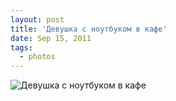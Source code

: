 ```yaml
---
layout: post
title: 'Девушка с ноутбуком в кафе'
date: Sep 15, 2011
tags:
  - photos
---
```


![Девушка с ноутбуком в кафе](photo://198)
